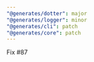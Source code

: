 ```yaml
---
"@generates/dotter": major
"@generates/logger": minor
"@generates/cli": patch
"@generates/core": patch
---
```


Fix #87
